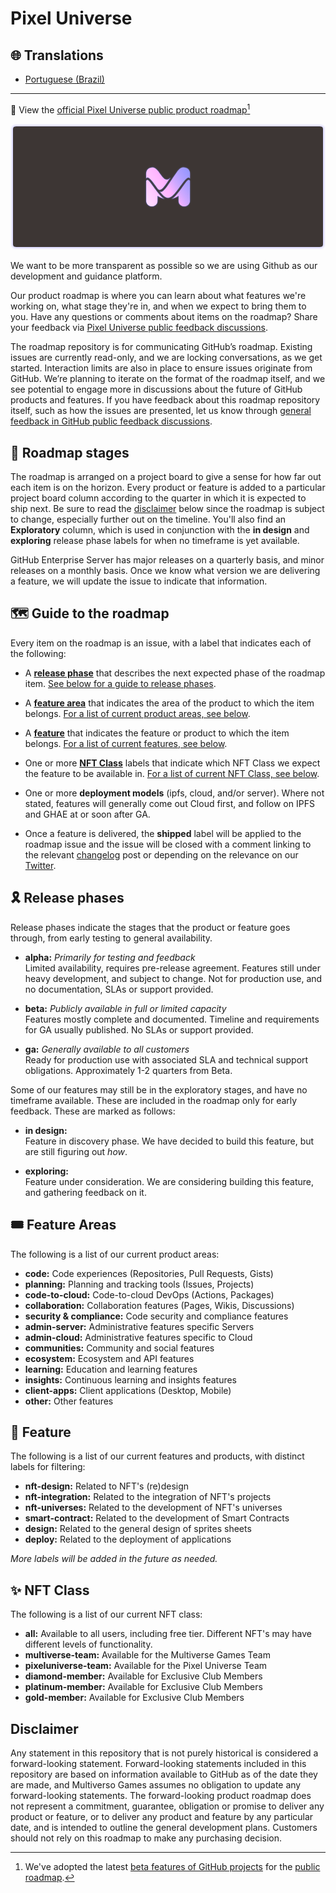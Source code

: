 # Pixel Universe

## 🌐 Translations

- [Portuguese (Brazil)](./README_PT-BR.md)

---

🌄 View the [official Pixel Universe public product roadmap](https://github.com/orgs/multiversogames/projects/2/views/1)[^1]

![description](./images/header-1.png)

We want to be more transparent as possible so we are using Github as our development and guidance platform.

Our product roadmap is where you can learn about what features we're working on, what stage they're in, and when we expect to bring them to you. Have any questions or comments about items on the roadmap? Share your feedback via [Pixel Universe public feedback discussions](https://github.com/multiversogames/pixel-universe/discussions).

[^1]:We've adopted the latest [beta features of GitHub projects](https://github.com/features/issues) for the [public roadmap](https://github.com/orgs/multiversogames/projects/2/views/1).

The roadmap repository is for communicating GitHub’s roadmap. Existing issues are currently read-only, and we are locking conversations, as we get started. Interaction limits are also in place to ensure issues originate from GitHub. We’re planning to iterate on the format of the roadmap itself, and we see potential to engage more in discussions about the future of GitHub products and features. If you have feedback about this roadmap repository itself, such as how the issues are presented, let us know through [general feedback in GitHub public feedback discussions](https://github.com/multiversogames/pixel-universe/discussions/categories/general).

## 🏁 Roadmap stages

The roadmap is arranged on a project board to give a sense for how far out each item is on the horizon. Every product or feature is added to a particular project board column according to the quarter in which it is expected to ship next. Be sure to read the [disclaimer](#disclaimer) below since the roadmap is subject to change, especially further out on the timeline.  You'll also find an **Exploratory** column, which is used in conjunction with the **in design** and **exploring** release phase labels for when no timeframe is yet available.

GitHub Enterprise Server has major releases on a quarterly basis, and minor releases on a monthly basis. Once we know what version we are delivering a feature, we will update the issue to indicate that information.

## 🗺️ Guide to the roadmap

Every item on the roadmap is an issue, with a label that indicates each of the following:

- A [**release phase**](#-release-phases) that describes the next expected phase of the roadmap item. [See below for a guide to release phases](#-release-phases).

- A [**feature area**](#-feature-areas) that indicates the area of the product to which the item belongs. [For a list of current product areas, see below](#-feature-areas).

- A [**feature**](#-feature) that indicates the feature or product to which the item belongs. [For a list of current features, see below](#-feature).

- One or more [**NFT Class**](#-nft-class) labels that indicate which NFT Class we expect the feature to be available in. [For a list of current NFT Class, see below](#-nft-class).

- One or more **deployment models** (ipfs, cloud, and/or server). Where not stated, features will generally come out Cloud first, and follow on IPFS and GHAE at or soon after GA.

- Once a feature is delivered, the **shipped** label will be applied to the roadmap issue and the issue will be closed with a comment linking to the relevant [changelog](https://github.com/multiversogames/pixel-universe/changelog/) post or depending on the relevance on our [Twitter](https://twitter.com/pixeluniverse).

## 🎗️ Release phases

Release phases indicate the stages that the product or feature goes through, from early testing to general availability.

- **alpha:** *Primarily for testing and feedback*\
Limited availability, requires pre-release agreement. Features still under heavy development, and subject to change. Not for production use, and no documentation, SLAs or support provided.

- **beta:** *Publicly available in full or limited capacity*\
Features mostly complete and documented. Timeline and requirements for GA usually published. No SLAs or support provided.

- **ga:** *Generally available to all customers*\
Ready for production use with associated SLA and technical support obligations. Approximately 1-2 quarters from Beta.

Some of our features may still be in the exploratory stages, and have no timeframe available. These are included in the roadmap only for early feedback. These are marked as follows:

- **in design:**\
Feature in discovery phase. We have decided to build this feature, but are still figuring out *how*.

- **exploring:**\
Feature under consideration. We are considering building this feature, and gathering feedback on it.

## 🎟️ Feature Areas

The following is a list of our current product areas:

- **code:** Code experiences (Repositories, Pull Requests, Gists)
- **planning:** Planning and tracking tools (Issues, Projects)
- **code-to-cloud:** Code-to-cloud DevOps (Actions, Packages)
- **collaboration:** Collaboration features (Pages, Wikis, Discussions)
- **security & compliance:** Code security and compliance features
- **admin-server:** Administrative features specific Servers
- **admin-cloud:** Administrative features specific to Cloud
- **communities:** Community and social features
- **ecosystem:** Ecosystem and API features
- **learning:** Education and learning features
- **insights:** Continuous learning and insights features
- **client-apps:** Client applications (Desktop, Mobile)
- **other:** Other features

## 🧩 Feature

The following is a list of our current features and products, with distinct labels for filtering:

- **nft-design:** Related to NFT's (re)design
- **nft-integration:** Related to the integration of NFT's projects
- **nft-universes:** Related to the development of NFT's universes
- **smart-contract:** Related to the development of Smart Contracts
- **design:** Related to the general design of sprites sheets
- **deploy:** Related to the deployment of applications

*More labels will be added in the future as needed.*

## ✨ NFT Class

The following is a list of our current NFT class:

- **all:** Available to all users, including free tier. Different NFT's may have different levels of functionality.
- **multiverse-team:** Available for the Multiverse Games Team
- **pixeluniverse-team:** Available for the Pixel Universe Team
- **diamond-member:** Available for Exclusive Club Members
- **platinum-member:** Available for Exclusive Club Members
- **gold-member:** Available for Exclusive Club Members

## Disclaimer

Any statement in this repository that is not purely historical is considered a forward-looking statement. Forward-looking statements included in this repository are based on information available to GitHub as of the date they are made, and Multiverso Games assumes no obligation to update any forward-looking statements. The forward-looking product roadmap does not represent a commitment, guarantee, obligation or promise to deliver any product or feature, or to deliver any product and feature by any particular date, and is intended to outline the general development plans. Customers should not rely on this roadmap to make any purchasing decision.

